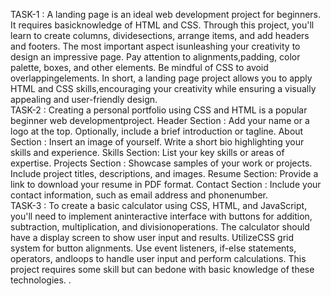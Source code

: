 TASK-1 : A landing page is an ideal web development project for beginners. It requires basicknowledge of HTML and CSS. Through this project, you'll learn to create columns, dividesections, arrange items, and add headers and footers. The most important aspect isunleashing your creativity to design an impressive page. Pay attention to alignments,padding, color palette, boxes, and other elements. Be mindful of CSS to avoid overlappingelements. In short, a landing page project allows you to apply HTML and CSS skills,encouraging your creativity while ensuring a visually appealing and user-friendly design.
<br>
TASK-2 : Creating a personal portfolio using CSS and HTML is a popular beginner web developmentproject.
Header Section
:
Add your name or a logo at the top.
Optionally, include a brief introduction or tagline.
About Section
: Insert an image of yourself.
Write a short bio highlighting your skills and experience.
Skills Section:
List your key skills or areas of expertise.
Projects Section
: Showcase samples of your work or projects.
Include project titles, descriptions, and images.
Resume Section:
Provide a link to download your resume in PDF format.
Contact Section
: Include your contact information, such as email address and phonenumber.
<br>
TASK-3 : To create a basic calculator using CSS, HTML, and JavaScript, you'll need to implement aninteractive interface with buttons for addition, subtraction, multiplication, and divisionoperations. The calculator should have a display screen to show user input and results. UtilizeCSS grid system for button alignments. Use event listeners, if-else statements, operators, andloops to handle user input and perform calculations. This project requires some skill but can bedone with basic knowledge of these technologies.
.
